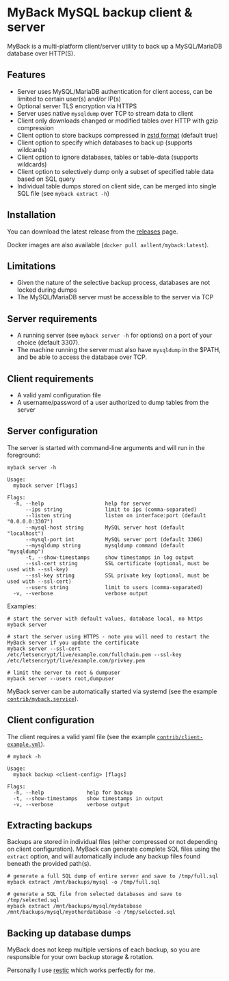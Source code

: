 # MyBack MySQL backup client & server

MyBack is a multi-platform client/server utility to back up a MySQL/MariaDB database over HTTP(S). 


## Features

- Server uses MySQL/MariaDB authentication for client access, can be limited to certain user(s) and/or IP(s)
- Optional server TLS encryption via HTTPS
- Server uses native `mysqldump` over TCP to stream data to client
- Client only downloads changed or modified tables over HTTP with gzip compression
- Client option to store backups compressed in [zstd format](https://facebook.github.io/zstd/) (default true)
- Client option to specify which databases to back up (supports wildcards)
- Client option to ignore databases, tables or table-data (supports wildcards)
- Client option to selectively dump only a subset of specified table data based on SQL query
- Individual table dumps stored on client side, can be merged into single SQL file (see `myback extract -h`)


## Installation

You can download the latest release from the [releases](https://github.com/axllent/myback/releases) page.

Docker images are also available (`docker pull axllent/myback:latest`). 


## Limitations

- Given the nature of the selective backup process, databases are not locked during dumps
- The MySQL/MariaDB server must be accessible to the server via TCP


## Server requirements

- A running server (see `myback server -h` for options) on a port of your choice (default 3307). 
- The machine running the server must also have `mysqldump` in the $PATH, and be able to access the database over TCP.


## Client requirements

- A valid yaml configuration file
- A username/password of a user authorized to dump tables from the server


## Server configuration 

The server is started with command-line arguments and will run in the foreground:

```
myback server -h

Usage:
  myback server [flags]

Flags:
  -h, --help                    help for server
      --ips string              limit to ips (comma-separated)
      --listen string           listen on interface:port (default "0.0.0.0:3307")
      --mysql-host string       MySQL server host (default "localhost")
      --mysql-port int          MySQL server port (default 3306)
      --mysqldump string        mysqldump command (default "mysqldump")
      -t, --show-timestamps     show timestamps in log output
      --ssl-cert string         SSL certificate (optional, must be used with --ssl-key)
      --ssl-key string          SSL private key (optional, must be used with --ssl-cert)
      --users string            limit to users (comma-separated)
  -v, --verbose                 verbose output
```

Examples:

```
# start the server with default values, database local, no https
myback server

# start the server using HTTPS - note you will need to restart the MyBack server if you update the certificate
myback server --ssl-cert /etc/letsencrypt/live/example.com/fullchain.pem --ssl-key /etc/letsencrypt/live/example.com/privkey.pem

# limit the server to root & dumpuser
myback server --users root,dumpuser
```

MyBack server can be automatically started via systemd (see the example [`contrib/myback.service`](contrib/myback.service)).


## Client configuration

The client requires a valid yaml file (see the example [`contrib/client-example.yml`](contrib/client-example.yml)).

```
# myback -h

Usage:
  myback backup <client-config> [flags]

Flags:
  -h, --help              help for backup
  -t, --show-timestamps   show timestamps in output
  -v, --verbose           verbose output
```


## Extracting backups

Backups are stored in individual files (either compressed or not depending on client configuration). 
MyBack can generate complete SQL files using the `extract` option, and will automatically include any backup files found beneath the provided path(s).

```
# generate a full SQL dump of entire server and save to /tmp/full.sql
myback extract /mnt/backups/mysql -o /tmp/full.sql

# generate a SQL file from selected databases and save to /tmp/selected.sql
myback extract /mnt/backups/mysql/mydatabase /mnt/backups/mysql/myotherdatabase -o /tmp/selected.sql
```


## Backing up database dumps

MyBack does not keep multiple versions of each backup, so you are responsible for your own backup storage & rotation. 

Personally I use [restic](https://restic.net) which works perfectly for me.
